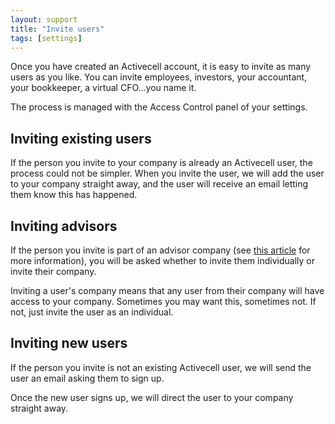 ```yaml
---
layout: support
title: "Invite users"
tags: [settings]
---
```


Once you have created an Activecell account, it is easy to invite as many users as you like. You can invite employees, investors, your accountant, your bookkeeper, a virtual CFO…you name it.

The process is managed with the Access Control panel of your settings.

<!-- screenshot -->

## Inviting existing users

If the person you invite to your company is already an Activecell user, the process could not be simpler. When you invite the user, we will add the user to your company straight away, and the user will receive an email letting them know this has happened.

<!-- screenshot -->

## Inviting advisors

If the person you invite is part of an advisor company (see [this article]() for more information), you will be asked whether to invite them individually or invite their company.

<!-- screenshot -->

Inviting a user's company means that any user from their company will have access to your company. Sometimes you may want this, sometimes not. If not, just invite the user as an individual.

## Inviting new users

If the person you invite is not an existing Activecell user, we will send the user an email asking them to sign up.

<!-- screenshot -->

Once the new user signs up, we will direct the user to your company straight away.